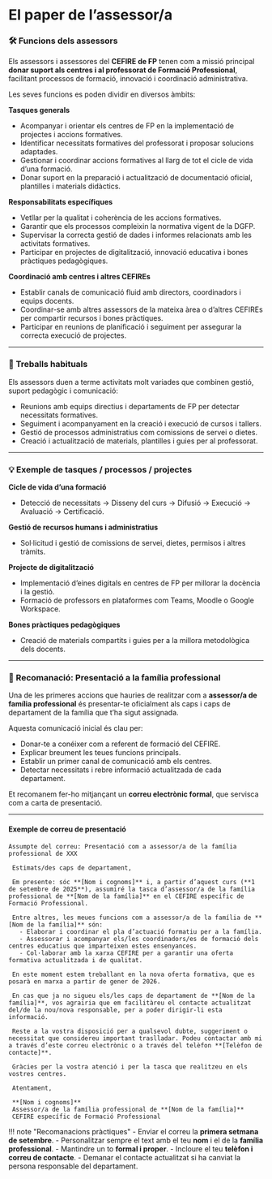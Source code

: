 
# **El paper de l’assessor/a**

### 🛠 Funcions dels assessors

Els assessors i assessores del **CEFIRE de FP** tenen com a missió principal **donar suport als centres i al professorat de Formació Professional**, facilitant processos de formació, innovació i coordinació administrativa.

Les seves funcions es poden dividir en diversos àmbits:

**Tasques generals**

* Acompanyar i orientar els centres de FP en la implementació de projectes i accions formatives.
* Identificar necessitats formatives del professorat i proposar solucions adaptades.
* Gestionar i coordinar accions formatives al llarg de tot el cicle de vida d’una formació.
* Donar suport en la preparació i actualització de documentació oficial, plantilles i materials didàctics.

**Responsabilitats específiques**

* Vetllar per la qualitat i coherència de les accions formatives.
* Garantir que els processos compleixin la normativa vigent de la DGFP.
* Supervisar la correcta gestió de dades i informes relacionats amb les activitats formatives.
* Participar en projectes de digitalització, innovació educativa i bones pràctiques pedagògiques.

**Coordinació amb centres i altres CEFIREs**

* Establir canals de comunicació fluid amb directors, coordinadors i equips docents.
* Coordinar-se amb altres assessors de la mateixa àrea o d’altres CEFIREs per compartir recursos i bones pràctiques.
* Participar en reunions de planificació i seguiment per assegurar la correcta execució de projectes.

---

### 🔄 Treballs habituals

Els assessors duen a terme activitats molt variades que combinen gestió, suport pedagògic i comunicació:

* Reunions amb equips directius i departaments de FP per detectar necessitats formatives.
* Seguiment i acompanyament en la creació i execució de cursos i tallers.
* Gestió de processos administratius com comissions de servei o dietes.
* Creació i actualització de materials, plantilles i guies per al professorat.

---

### 💡 Exemple de tasques / processos / projectes

**Cicle de vida d’una formació**

   * Detecció de necessitats → Disseny del curs → Difusió → Execució → Avaluació → Certificació.

**Gestió de recursos humans i administratius**

   * Sol·licitud i gestió de comissions de servei, dietes, permisos i altres tràmits.

**Projecte de digitalització**

   * Implementació d’eines digitals en centres de FP per millorar la docència i la gestió.
   * Formació de professors en plataformes com Teams, Moodle o Google Workspace.

**Bones pràctiques pedagògiques**

   * Creació de materials compartits i guies per a la millora metodològica dels docents.

---



### 📌 Recomanació: Presentació a la família professional

Una de les primeres accions que hauries de realitzar com a **assessor/a de família professional** és presentar-te oficialment als caps i caps de departament de la família que t’ha sigut assignada.

Aquesta comunicació inicial és clau per:

* Donar-te a conéixer com a referent de formació del CEFIRE.
* Explicar breument les teues funcions principals.
* Establir un primer canal de comunicació amb els centres.
* Detectar necessitats i rebre informació actualitzada de cada departament.

Et recomanem fer-ho mitjançant un **correu electrònic formal**, que servisca com a carta de presentació.

---

#### Exemple de correu de presentació

```
Assumpte del correu: Presentació com a assessor/a de la família professional de XXX

 Estimats/des caps de departament,

 Em presente: sóc **[Nom i cognoms]** i, a partir d’aquest curs (**1 de setembre de 2025**), assumiré la tasca d’assessor/a de la família professional de **[Nom de la família]** en el CEFIRE específic de Formació Professional.

 Entre altres, les meues funcions com a assessor/a de la família de **[Nom de la família]** són:  
   - Elaborar i coordinar el pla d’actuació formatiu per a la família.  
   - Assessorar i acompanyar els/les coordinadors/es de formació dels centres educatius que imparteixen estes ensenyances.  
   - Col·laborar amb la xarxa CEFIRE per a garantir una oferta formativa actualitzada i de qualitat.

 En este moment estem treballant en la nova oferta formativa, que es posarà en marxa a partir de gener de 2026.

 En cas que ja no sigueu els/les caps de departament de **[Nom de la família]**, vos agrairia que em facilitàreu el contacte actualitzat del/de la nou/nova responsable, per a poder dirigir-li esta informació.

 Reste a la vostra disposició per a qualsevol dubte, suggeriment o necessitat que considereu important traslladar. Podeu contactar amb mi a través d’este correu electrònic o a través del telèfon **[Telèfon de contacte]**.

 Gràcies per la vostra atenció i per la tasca que realitzeu en els vostres centres.

 Atentament,

 **[Nom i cognoms]**  
 Assessor/a de la família professional de **[Nom de la família]**  
 CEFIRE específic de Formació Professional

```


!!! note "Recomanacions pràctiques"
    - Enviar el correu la **primera setmana de setembre**.
    - Personalitzar sempre el text amb el teu **nom** i el de la **família professional**.
    - Mantindre un to **formal i proper**.
    - Incloure el teu **telèfon i correu de contacte**.
    - Demanar el contacte actualitzat si ha canviat la persona responsable del departament.




